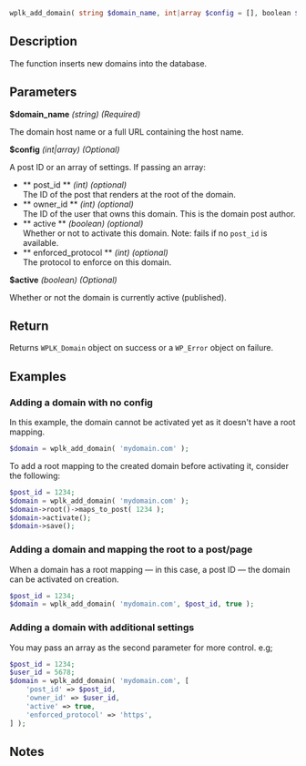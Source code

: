 ```php
wplk_add_domain( string $domain_name, int|array $config = [], boolean $active = false )
```

## Description

The function inserts new domains into the database.

## Parameters

**$domain_name** _(string) (Required)_

The domain host name or a full URL containing the host name.

**$config** _(int|array) (Optional)_

A post ID or an array of settings. If passing an array:

- ** post_id ** _(int) (optional)_ <br>
  The ID of the post that renders at the root of the domain.
- ** owner_id ** _(int) (optional)_ <br>
  The ID of the user that owns this domain. This is the domain post author.
- ** active ** _(boolean) (optional)_ <br>
  Whether or not to activate this domain. Note: fails if no `post_id` is available.
- ** enforced_protocol ** _(int) (optional)_ <br>
  The protocol to enforce on this domain.

**$active** _(boolean) (Optional)_

Whether or not the domain is currently active (published).

## Return

Returns `WPLK_Domain` object on success or a `WP_Error` object on failure.

## Examples

### Adding a domain with no config

In this example, the domain cannot be activated yet as it doesn't have a root mapping.

```php
$domain = wplk_add_domain( 'mydomain.com' );
```

To add a root mapping to the created domain before activating it, consider the following:

```php
$post_id = 1234;
$domain = wplk_add_domain( 'mydomain.com' );
$domain->root()->maps_to_post( 1234 );
$domain->activate();
$domain->save();
```

### Adding a domain and mapping the root to a post/page

When a domain has a root mapping — in this case, a post ID — the domain can be activated on creation.

```php
$post_id = 1234;
$domain = wplk_add_domain( 'mydomain.com', $post_id, true );
```

### Adding a domain with additional settings

You may pass an array as the second parameter for more control. e.g;

```php
$post_id = 1234;
$user_id = 5678;
$domain = wplk_add_domain( 'mydomain.com', [
    'post_id' => $post_id,
    'owner_id' => $user_id,
    'active' => true,
    'enforced_protocol' => 'https',
] );
```

## Notes